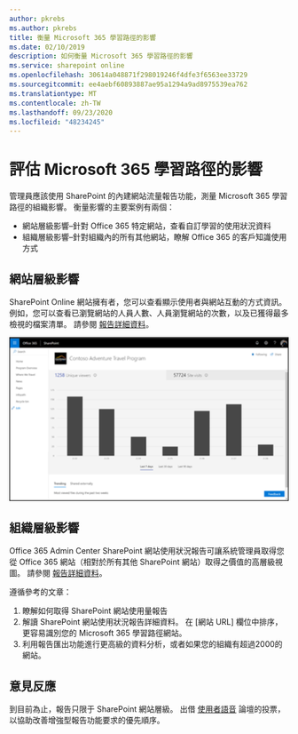 ```yaml
---
author: pkrebs
ms.author: pkrebs
title: 衡量 Microsoft 365 學習路徑的影響
ms.date: 02/10/2019
description: 如何衡量 Microsoft 365 學習路徑的影響
ms.service: sharepoint online
ms.openlocfilehash: 30614a048871f298019246f4dfe3f6563ee33729
ms.sourcegitcommit: ee4aebf60893887ae95a1294a9ad8975539ea762
ms.translationtype: MT
ms.contentlocale: zh-TW
ms.lasthandoff: 09/23/2020
ms.locfileid: "48234245"
---
```

# <a name="measuring-impact-of-microsoft-365-learning-pathways"></a>評估 Microsoft 365 學習路徑的影響

管理員應該使用 SharePoint 的內建網站流量報告功能，測量 Microsoft 365 學習路徑的組織影響。 衡量影響的主要案例有兩個： 
- 網站層級影響–針對 Office 365 特定網站，查看自訂學習的使用狀況資料 
- 組織層級影響–針對組織內的所有其他網站，瞭解 Office 365 的客戶知識使用方式

## <a name="site-level-impact"></a>網站層級影響

SharePoint Online 網站擁有者，您可以查看顯示使用者與網站互動的方式資訊。 例如，您可以查看已瀏覽網站的人員人數、人員瀏覽網站的次數，以及已獲得最多檢視的檔案清單。 請參閱 [報告詳細資料](https://support.office.com/article/view-usage-data-for-your-sharepoint-site-2fa8ddc2-c4b3-4268-8d26-a772dc55779e)。 

![cg-measureimpactreport.png](media/cg-measureimpactreport.png)

## <a name="organization-level-impact"></a>組織層級影響
Office 365 Admin Center SharePoint 網站使用狀況報告可讓系統管理員取得您從 Office 365 網站（相對於所有其他 SharePoint 網站）取得之價值的高層級視圖。 請參閱 [報告詳細資料](https://docs.microsoft.com/office365/admin/activity-reports/sharepoint-site-usage?view=o365-worldwide)。
 
遵循參考的文章： 
1. 瞭解如何取得 SharePoint 網站使用量報告 
2. 解讀 SharePoint 網站使用狀況報告詳細資料。 在 [網站 URL] 欄位中排序，更容易識別您的 Microsoft 365 學習路徑網站。 
3. 利用報告匯出功能進行更高級的資料分析，或者如果您的組織有超過2000的網站。 

## <a name="feedback"></a>意見反應

到目前為止，報告只限于 SharePoint 網站層級。 出借 [使用者語音](https://go.microsoft.com/fwlink/?linkid=2109552) 論壇的投票，以協助改善增強型報告功能要求的優先順序。   

